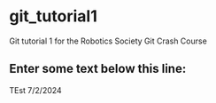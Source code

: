 # git_tutorial1
Git tutorial 1 for the Robotics Society Git Crash Course


Enter some text below this line:
--------------------
TEst 7/2/2024
